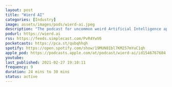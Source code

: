 ```yaml
---
layout: post
title: "Wierd AI"
categories: [Industry]
image: assets/images/pods/wierd-ai.jpeg
description: "The podcast for uncommon weird Artificial Intelligence applications and news."
podurl: https://wierd.ai
rss: https://feeds.simplecast.com/PvR4YwV6
pocketcasts: https://pca.st/qubqhhqh
spotify: https://open.spotify.com/show/19MUN8Ibl7KM257mYuC1qh
apple_pod: https://podcasts.apple.com/at/podcast/wierd-ai/id1546767684
youtube:
last_published: 2021-02-27 19:10:11
frequency: 9
duration: 24 mins to 30 mins
status: active
---
```

